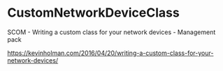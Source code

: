 # CustomNetworkDeviceClass
SCOM - Writing a custom class for your network devices - Management pack

https://kevinholman.com/2016/04/20/writing-a-custom-class-for-your-network-devices/
